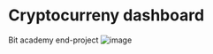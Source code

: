 # Cryptocurreny dashboard
Bit academy end-project
![image](https://user-images.githubusercontent.com/76216657/117705561-7b98fa80-b1cc-11eb-991a-d689ce5aaaa6.png)
